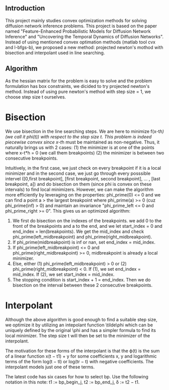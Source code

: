 ## Introduction
This project mainly studies convex optimization methods for solving diffusion network inference problems. This project is based on the paper named  "Feature-Enhanced Probabilistic Models for Diffusion Network Inference" and "Uncovering the Temporal Dynamics of Diffusion Networks". Instead of using mentioned convex optimation methods (matlab tool cvx and l-bfgs-b), we proposed a new method: projected newton's mothod with bisection and interpolant used in line searching. 

## Algorithm
As the hessian matrix for the problem is easy to solve and the problem formulation has box constraints, we dicided to try projected newton's method. Instead of using pure newton's method with step size = 1, we choose step size t ourselves.

# Bisection
We use bisection in the line searching steps. We are here to minimize f(x-t*h) (we call it phi(t)) with respect to the step size t. This problem is indeed piecewise convex since x-t*h must be maintained as non-negative. Thus, it naturally brings us with 2 cases: (1) the minimizer is at one of the points where x-t*h = 0 (we call them breakpoints) (2) the minimizer is between two consecutive breakpoints. 

Intuitively, in the first case, we just check on every breakpoint if it is a local minimizer and in the second case, we just go through every posssible intervel ([0,first breakpoint], [first breakpoint, second breakpoint], ... , [last breakpoint, a]) and do bisection on them (since phi is convex on these intervals) to find local minimizers. However, we can make the algorithm more efficiently by leveraging on the properties: phi_prime(0) <= 0 and we can find a point a > the largest breakpoint where phi_prime(a) >= 0 (cuz phi_prime(inf) > 0) and maintain an invariance "phi_prime_left <= 0 and phi_prime_right >= 0". This gives us an optimized algorithm:

1. We first do bisection on the indexes of the breakpoints. we add 0 to the front of the breakpoints and a to the end, and we let start_index = 0 and end_index = len(breakpoints). We get the mid_index and check phi_prime(left_midbreakpoint) and phi_prime(right_midbreakpoint).
2. If phi_prime(midbreakpoint) is inf or nan, set end_index = mid_index.
3. If phi_prime(left_midbreakpoint) <= 0 and phi_prime(right_midbreakpoint) >= 0, midbreakpoint is already a local minimizer.
4. Else, either (1) phi_prime(left_midbreakpoint) > 0 or (2) phi_prime(right_midbreakpoint) < 0. If (1), we set end_index = mid_index. If (2), we set start_index = mid_index.
5. The stopping condition is start_index + 1 = end_index. Then we do bisection on the interval between these 2 consecutive breakpoints. 

# Interpolant
Although the above algorithm is good enough to find a suitable step size, we optimize it by utilizing an intepolant function \tilde\phi which can be uniquely defined by the original \phi and has a simpler formula to find its local minimizer. The step size t will then be set to the minimizer of the interpolant.

The motivation for these forms of the interpolant is that the ϕ(t) is the sum of a linear function x(t − t1) + y for some coefficients x, y and logarithmic terms of the form log(t − tl) or log(tr − t) with negative coefficients. The interpolant models just one of these terms.

The latest code has six cases for how to select bp. Use the following notation in this note: t1 := bp_begin_j, t2 := bp_end_j, δ := t2 − t1.





